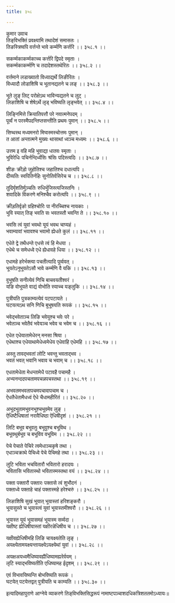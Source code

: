 ```yaml
---
title: ३५८

---
```

कुमार उवाच  
तिङ्‌विभक्तिं प्रवक्ष्यामि तथादेशं समासतः ।  
तिङस्त्रिष्वपि वर्त्तन्ते भावे कर्म्मणि कर्त्तरि ।। ३५८.१ ।।  
  
सकर्म्मकाकर्म्मकाच्च कर्त्तरि द्विपदे स्मृताः ।  
सकर्म्मकाकर्म्मणि च तदादेशस्तथेरितः ।। ३५८.२ ।।  
  
वर्त्तमाने लडाख्यातो विध्याद्यर्थे लिङीरितः ।  
विध्यादौ लोडाशिषि च भूतानद्यतने च लङ् ।। ३५८.३ ।।  
  
भूते लुङ् लिट् परोक्षेऽथ भाविन्यद्यतने च लुट् ।  
लिङाशिषि च शेषेऽर्थे लृड् भविष्यति लृङ्‌भवेत् ।। ३५८.४ ।।  
  
लिङ्निमित्ते क्रियातिपत्तौ परे नवात्मनेपदम् ।  
पूर्व्वं न परस्मैपदन्तिप्तसन्तीति प्रथमः पुमान् ।। ३५८.५ ।।  
  
सिप्थस्थ मध्यमनरो मिप्वस्मस्चोत्तमः पुमान् ।  
त आतां अन्तात्मने मुख्यः थासाथां ध्वञ्च मध्यमः ।। ३५८.६ ।।  
  
उत्तम इ वहि महि भूवाद्या धातवः स्मृताः ।  
भुविरेधिः पचिर्नन्दिर्ध्वंसिः श्रंसिः पदिस्त्वदिः ।। ३५८.७ ।।  
  
शीङः क्रीड़ो जुहोतिश्च जहातिश्च दधात्यपि ।  
दीव्यतिः स्वपितिर्नहिः सुनोतिर्वसिरेच च ।। ३५८.८ ।।  
  
तुदिर्मृशतिर्मुञ्चतिः रुधिर्भुजिस्त्यजिस्तनिः ।  
शवादिके विकरणे मनिश्चैव करोत्यपि ।। ३५८.९ ।।  
  
क्रीड़तिर्वृङो ग्रहिश्चोरिः पा नीरच्चिश्च नायकाः ।  
भुवि स्यात् तिङ् भवति सः भवतस्तौ भवन्ति ते ।। ३५८.१० ।।  
  
भवसि त्वं युवां भवथो यूयं भवथ चाप्यहं ।  
भवाम्यावां भवावश्च भवामो ह्येधते कुलं ।। ३५८.११ ।।  
  
एधेते द्वे तथैधन्ते एधसे त्वं हि मेधया ।  
एधेथे च समेधध्वे एधे ह्येधावहे धिया ।। ३५८.१२ ।।  
  
एधामहे हरेर्भक्त्या पचतीत्यादि पूर्व्ववत् ।  
भूयतेऽनुभूयतेऽसौ भावे कर्म्मणि वै यकि ।। ३५८.१३ ।।  
  
वुभूषति सनीत्येवं णिचि बाचवयतीश्वरं ।  
यङि वोभूयते वाद्यं वोभोति स्याच्च यङ्‌लुकि ।। ३५८.१४ ।।  
  
पुत्रीयति पुत्रकाम्यत्येवं पटपटायते ।  
घटयत्यऽथ सनि णिचि बुभूषयति रूपकं ।। ३५८.१५ ।।  
  
भवेद्भवेताञ्च लिङि भवेयुश्च भवेः परे ।  
भवेतञ्च भवेतैवं भवेयञ्च भवेव च भवेम च ।। ३५८.१६ ।।  
  
एधेत एधेयातामेधेरन् मनसा श्रिया ।  
एधेथाश्च एधेयाथामेधेध्वमेधेय एधेवाहि एधेमहि ।। ३५८.१७ ।।  
  
अस्तु तावद्भवतां लोटि भवन्तु भवताद्भव ।  
भवतं भवत् भवानि भवाव च भवाम् च ।। ३५८.१८ ।।  
  
एधतामेधेता मेधन्तामेधै पटावहै पचामहै ।  
अभ्यनन्ददपचतामपचन्नपचस्तथा ।। ३५८.१९ ।।  
  
अभवतमभवतापचमपचावापचाम च ।  
ऐधतैधेतामैधध्वं ऐधे चैधामहीरितं ।। ३५८.२० ।।  
  
अभूदभूतामभूवनभूश्चभूवमेव लुङ् ।  
ऐधिष्टैधिषातां नरावैधिष्ठा ऐधिषीदृशं ।। ३५८.२१ ।।  
  
लिटि बभूव बभूवतुः बभूवुश्च बभूविथ ।  
बभूवथुर्बभूव च बभूविव वभूविम ।। ३५८.२२ ।।  
  
पेचे पेचाते पेचिरे त्वमेधाञ्चकृषे तथा ।  
एधाञ्चक्राथे पेचिध्वे पेचे पेचिमहे तथा ।। ३५८.२३ ।।  
  
लुटि भविता भचवितारौ भवितारो हरादयः ।  
भवितासि भवितास्थो भवितास्मस्तथा वयं ।। ३५८.२४ ।।  
  
पक्ता पक्तारौ पक्तारः पक्तासे त्वं शुभौदनं ।  
पक्ताध्वे पक्ताहे चाहं पक्तास्महे हरेश्चरुं ।। ३५८.२५ ।।  
  
लिङाशिषि सुखं भूयात् भूयास्तां हरिशङ्करौ ।  
भूयासुस्ते च भूयास्त्वं युवां भूयास्तमीश्वरौ ।। ३५८.२६ ।।  
  
भूयास्त यूयं भूयासमहं भूयास्म सर्व्वदा ।  
यक्षीष्ट ह्येधिषीयास्तां यक्षीरन्नेधिषीय च ।। ३५८.२७ ।।  
  
यक्षीवह्येधिषीमहि लिङि चायक्ष्यतेति लृङ् ।  
अयक्ष्येतामयक्ष्यन्तायक्ष्येऽयक्ष्येथां युवां ।। ३५८.२८ ।।  
  
अयक्षअयध्वमैधिष्यावह्यैधिष्यामह्यरेर्वयम् ।  
लृटि स्याद्भविष्यतीति एधिष्यामह ईदृशम् ।। ३५८.२९ ।।  
  
एवं विभावयिष्यन्ति बोभविष्यति रूपकं ।  
घटयेत् पटयेत्तद्वत् पुत्रीयति च काम्यति ।। ३५८.३० ।।  
  
इत्यादिमहापुराणे आग्नेये व्याकरणे तिङ्‌विभक्तिसिद्धरूपं नामाष्टपञ्चाशदधिकत्रिशततमोऽध्यायः॥